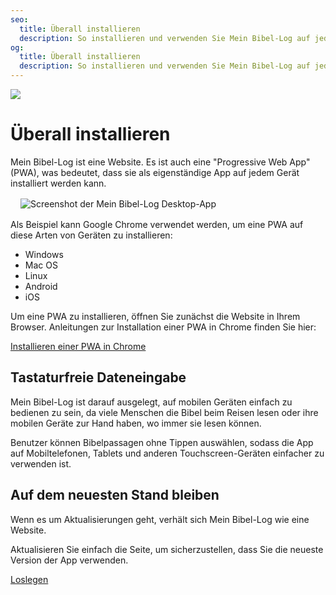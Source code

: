 ```yaml
---
seo:
  title: Überall installieren
  description: So installieren und verwenden Sie Mein Bibel-Log auf jedem Gerät
og:
  title: Überall installieren
  description: So installieren und verwenden Sie Mein Bibel-Log auf jedem Gerät
---
```


![](/share.jpg)

# Überall installieren

Mein Bibel-Log ist eine Website. Es ist auch eine "Progressive Web App" (PWA), was bedeutet, dass sie als eigenständige App auf jedem Gerät installiert werden kann.

<div style="margin: 1rem">
  <img alt="Screenshot der Mein Bibel-Log Desktop-App" src="/screenshots/sc8-install-anywhere.jpg" />
</div>

Als Beispiel kann Google Chrome verwendet werden, um eine PWA auf diese Arten von Geräten zu installieren:

* Windows
* Mac OS
* Linux
* Android
* iOS

Um eine PWA zu installieren, öffnen Sie zunächst die Website in Ihrem Browser. Anleitungen zur Installation einer PWA in Chrome finden Sie hier:

[Installieren einer PWA in Chrome](https://support.google.com/chrome/answer/9658361)

## Tastaturfreie Dateneingabe

Mein Bibel-Log ist darauf ausgelegt, auf mobilen Geräten einfach zu bedienen zu sein, da viele Menschen die Bibel beim Reisen lesen oder ihre mobilen Geräte zur Hand haben, wo immer sie lesen können.

Benutzer können Bibelpassagen ohne Tippen auswählen, sodass die App auf Mobiltelefonen, Tablets und anderen Touchscreen-Geräten einfacher zu verwenden ist.

## Auf dem neuesten Stand bleiben

Wenn es um Aktualisierungen geht, verhält sich Mein Bibel-Log wie eine Website.

Aktualisieren Sie einfach die Seite, um sicherzustellen, dass Sie die neueste Version der App verwenden.

<div class="buttons">
  <a class="button is-light" href="/today">Loslegen</a>
</div>